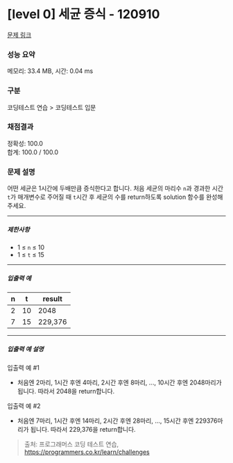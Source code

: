 # [level 0] 세균 증식 - 120910 

[문제 링크](https://school.programmers.co.kr/learn/courses/30/lessons/120910) 

### 성능 요약

메모리: 33.4 MB, 시간: 0.04 ms

### 구분

코딩테스트 연습 > 코딩테스트 입문

### 채점결과

정확성: 100.0<br/>합계: 100.0 / 100.0

### 문제 설명

<p>어떤 세균은 1시간에 두배만큼 증식한다고 합니다. 처음 세균의 마리수 <code>n</code>과 경과한 시간 <code>t</code>가 매개변수로 주어질 때 <code>t</code>시간 후 세균의 수를 return하도록 solution 함수를 완성해주세요.</p>

<hr>

<h5>제한사항</h5>

<ul>
<li>1 ≤ <code>n</code> ≤ 10</li>
<li>1 ≤ <code>t</code> ≤ 15</li>
</ul>

<hr>

<h5>입출력 예</h5>
<table class="table">
        <thead><tr>
<th>n</th>
<th>t</th>
<th>result</th>
</tr>
</thead>
        <tbody><tr>
<td>2</td>
<td>10</td>
<td>2048</td>
</tr>
<tr>
<td>7</td>
<td>15</td>
<td>229,376</td>
</tr>
</tbody>
      </table>
<hr>

<h5>입출력 예 설명</h5>

<p>입출력 예 #1</p>

<ul>
<li>처음엔 2마리, 1시간 후엔 4마리, 2시간 후엔 8마리, ..., 10시간 후엔 2048마리가 됩니다. 따라서 2048을 return합니다.</li>
</ul>

<p>입출력 예 #2</p>

<ul>
<li>처음엔 7마리, 1시간 후엔 14마리, 2시간 후엔 28마리, ..., 15시간 후엔 229376마리가 됩니다. 따라서 229,376을 return합니다.</li>
</ul>


> 출처: 프로그래머스 코딩 테스트 연습, https://programmers.co.kr/learn/challenges
